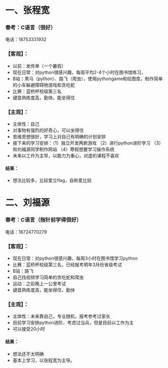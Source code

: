 # 一、张程宽
### 春考：C语言（很好）
电话：18753331932
### 【客观】：
* 以前：发传单（一个暑假）
* 现在日常：对python很感兴趣，每周平均2-4个小时在图书馆练习，
* B站：黑马（python）、路飞（爬虫），使用pythongame和绘图库，制作简单的小车躲避障碍物游戏和贪吃蛇
* 比赛：蓝桥杯校级第三名
* 键盘熟练度高，勤快，能坐得住
### 【主观】：
* 主体性：自己
* 对事物有强烈的好奇心，可以坐得住
* 思维思想很好，学习上对自己有明确的计划安排
* 接下来的学习安排：（1）独立开发两款游戏 （2）进行python进阶学习 （3）和刘福源同学制作网站 （4）寒假想要学习操作系统
* 未来以工作为主导，以能力为重心，对虚的课程不喜欢
#### 结果：
* 想法比较多，比较爱立flag，自称爱比较

# 二、刘福源
### 春考：C语言（指针前学得很好）
电话：18724770279
### 【客观】：
* 现在日常：对python很感兴趣，每周3小时在图书馆学习python
* 比赛：蓝桥杯校级第三名，已经报考明年3月份省级考试
* B站：路飞
* 自己找视频学习简单的贪吃蛇和爬虫
* 运动：之前晚上一公里考试
* 键盘熟练度高，能坐得住，勤快
### 【主观】：
* 主体性：未来靠自己，专业随机，报考参考过家长
* 目前学习安排python进阶，考虑过当兵，但是目前以工作为主
* 可以接受20小时
#### 结果：
* 想法还不太明确
* 基本上学习，以张程宽为主导。
